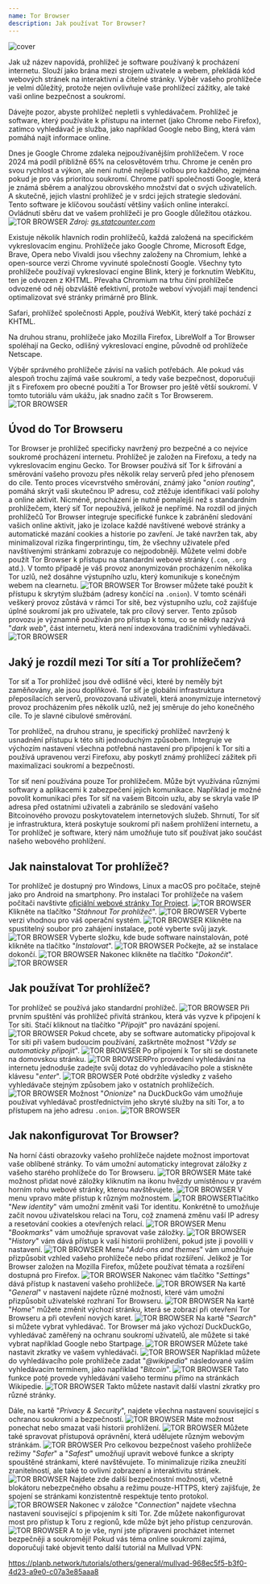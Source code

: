 ```yaml
---
name: Tor Browser
description: Jak používat Tor Browser?
---
```

![cover](assets/cover.webp)

Jak už název napovídá, prohlížeč je software používaný k procházení internetu. Slouží jako brána mezi strojem uživatele a webem, překládá kód webových stránek na interaktivní a čitelné stránky. Výběr vašeho prohlížeče je velmi důležitý, protože nejen ovlivňuje vaše prohlížecí zážitky, ale také vaši online bezpečnost a soukromí.

Dávejte pozor, abyste prohlížeč nepletli s vyhledávačem. Prohlížeč je software, který používáte k přístupu na internet (jako Chrome nebo Firefox), zatímco vyhledávač je služba, jako například Google nebo Bing, která vám pomáhá najít informace online.

Dnes je Google Chrome zdaleka nejpoužívanějším prohlížečem. V roce 2024 má podíl přibližně 65% na celosvětovém trhu. Chrome je ceněn pro svou rychlost a výkon, ale není nutně nejlepší volbou pro každého, zejména pokud je pro vás prioritou soukromí. Chrome patří společnosti Google, která je známá sběrem a analýzou obrovského množství dat o svých uživatelích. A skutečně, jejich vlastní prohlížeč je v srdci jejich strategie sledování. Tento software je klíčovou součástí většiny vašich online interakcí. Ovládnutí sběru dat ve vašem prohlížeči je pro Google důležitou otázkou.
![TOR BROWSER](assets/notext/01.webp)
*Zdroj: [gs.statcounter.com](https://gs.statcounter.com/browser-market-share)*

Existuje několik hlavních rodin prohlížečů, každá založená na specifickém vykreslovacím enginu. Prohlížeče jako Google Chrome, Microsoft Edge, Brave, Opera nebo Vivaldi jsou všechny založeny na Chromium, lehké a open-source verzi Chrome vyvinuté společností Google. Všechny tyto prohlížeče používají vykreslovací engine Blink, který je forknutím WebKitu, ten je odvozen z KHTML. Převaha Chromium na trhu činí prohlížeče odvozené od něj obzvláště efektivní, protože weboví vývojáři mají tendenci optimalizovat své stránky primárně pro Blink.

Safari, prohlížeč společnosti Apple, používá WebKit, který také pochází z KHTML.

Na druhou stranu, prohlížeče jako Mozilla Firefox, LibreWolf a Tor Browser spoléhají na Gecko, odlišný vykreslovací engine, původně od prohlížeče Netscape.

Výběr správného prohlížeče závisí na vašich potřebách. Ale pokud vás alespoň trochu zajímá vaše soukromí, a tedy vaše bezpečnost, doporučuji jít s Firefoxem pro obecné použití a Tor Browser pro ještě větší soukromí. V tomto tutoriálu vám ukážu, jak snadno začít s Tor Browserem.
![TOR BROWSER](assets/notext/02.webp)

## Úvod do Tor Browseru

Tor Browser je prohlížeč specificky navržený pro bezpečné a co nejvíce soukromé procházení internetu. Prohlížeč je založen na Firefoxu, a tedy na vykreslovacím enginu Gecko.
Tor Browser používá síť Tor k šifrování a směrování vašeho provozu přes několik relay serverů před jeho přenosem do cíle. Tento proces vícevrstvého směrování, známý jako "*onion routing*", pomáhá skrýt vaši skutečnou IP adresu, což ztěžuje identifikaci vaší polohy a online aktivit. Nicméně, procházení je nutně pomalejší než s standardním prohlížečem, který síť Tor nepoužívá, jelikož je nepřímé.
Na rozdíl od jiných prohlížečů Tor Browser integruje specifické funkce k zabránění sledování vašich online aktivit, jako je izolace každé navštívené webové stránky a automatické mazání cookies a historie po zavření. Je také navržen tak, aby minimalizoval rizika fingerprintingu, tím, že všechny uživatele před navštívenými stránkami zobrazuje co nejpodobněji.
Můžete velmi dobře použít Tor Browser k přístupu na standardní webové stránky (`.com`, `.org` atd.). V tomto případě je váš provoz anonymizován procházením několika Tor uzlů, než dosáhne výstupního uzlu, který komunikuje s konečným webem na clearnetu. ![TOR BROWSER](assets/notext/03.webp)
Tor Browser můžete také použít k přístupu k skrytým službám (adresy končící na `.onion`). V tomto scénáři veškerý provoz zůstává v rámci Tor sítě, bez výstupního uzlu, což zajišťuje úplné soukromí jak pro uživatele, tak pro cílový server. Tento způsob provozu je významně používán pro přístup k tomu, co se někdy nazývá "*dark web*", část internetu, která není indexována tradičními vyhledávači.
![TOR BROWSER](assets/notext/04.webp)

## Jaký je rozdíl mezi Tor sítí a Tor prohlížečem?

Tor síť a Tor prohlížeč jsou dvě odlišné věci, které by neměly být zaměňovány, ale jsou doplňkové. Tor síť je globální infrastruktura přeposílacích serverů, provozovaná uživateli, která anonymizuje internetový provoz procházením přes několik uzlů, než jej směruje do jeho konečného cíle. To je slavné cibulové směrování.

Tor prohlížeč, na druhou stranu, je specifický prohlížeč navržený k usnadnění přístupu k této síti jednoduchým způsobem. Integruje ve výchozím nastavení všechna potřebná nastavení pro připojení k Tor síti a používá upravenou verzi Firefoxu, aby poskytl známý prohlížecí zážitek při maximalizaci soukromí a bezpečnosti.

Tor síť není používána pouze Tor prohlížečem. Může být využívána různými softwary a aplikacemi k zabezpečení jejich komunikace. Například je možné povolit komunikaci přes Tor síť na vašem Bitcoin uzlu, aby se skryla vaše IP adresa před ostatními uživateli a zabránilo se sledování vašeho Bitcoinového provozu poskytovatelem internetových služeb.
Shrnutí, Tor síť je infrastruktura, která poskytuje soukromí při našem prohlížení internetu, a Tor prohlížeč je software, který nám umožňuje tuto síť používat jako součást našeho webového prohlížení.

## Jak nainstalovat Tor prohlížeč?

Tor prohlížeč je dostupný pro Windows, Linux a macOS pro počítače, stejně jako pro Android na smartphony. Pro instalaci Tor prohlížeče na vašem počítači navštivte [oficiální webové stránky Tor Project](https://www.torproject.org/).
![TOR BROWSER](assets/notext/05.webp)
Klikněte na tlačítko "*Stáhnout Tor prohlížeč*".
![TOR BROWSER](assets/notext/06.webp)
Vyberte verzi vhodnou pro váš operační systém.
![TOR BROWSER](assets/notext/07.webp)
Klikněte na spustitelný soubor pro zahájení instalace, poté vyberte svůj jazyk.
![TOR BROWSER](assets/notext/08.webp)
Vyberte složku, kde bude software nainstalován, poté klikněte na tlačítko "*Instalovat*".
![TOR BROWSER](assets/notext/09.webp)
Počkejte, až se instalace dokončí.
![TOR BROWSER](assets/notext/10.webp)
Nakonec klikněte na tlačítko "*Dokončit*".
![TOR BROWSER](assets/notext/11.webp)

## Jak používat Tor prohlížeč?

Tor prohlížeč se používá jako standardní prohlížeč.
![TOR BROWSER](assets/notext/12.webp)
Při prvním spuštění vás prohlížeč přivítá stránkou, která vás vyzve k připojení k Tor síti. Stačí kliknout na tlačítko "*Připojit*" pro navázání spojení.
![TOR BROWSER](assets/notext/13.webp)
Pokud chcete, aby se software automaticky připojoval k Tor síti při vašem budoucím používání, zaškrtněte možnost "*Vždy se automaticky připojit*".
![TOR BROWSER](assets/notext/14.webp)
Po připojení k Tor síti se dostanete na domovskou stránku.
![TOR BROWSER](assets/notext/15.webp)Pro provedení vyhledávání na internetu jednoduše zadejte svůj dotaz do vyhledávacího pole a stiskněte klávesu "*enter*".
![TOR BROWSER](assets/notext/16.webp)
Poté obdržíte výsledky z vašeho vyhledávače stejným způsobem jako v ostatních prohlížečích.
![TOR BROWSER](assets/notext/17.webp)
Možnost "*Onionize*" na DuckDuckGo vám umožňuje používat vyhledávač prostřednictvím jeho skryté služby na síti Tor, a to přístupem na jeho adresu `.onion`.
![TOR BROWSER](assets/notext/18.webp)

## Jak nakonfigurovat Tor Browser?

Na horní části obrazovky vašeho prohlížeče najdete možnost importovat vaše oblíbené stránky. To vám umožní automaticky integrovat záložky z vašeho starého prohlížeče do Tor Browseru.
![TOR BROWSER](assets/notext/19.webp)
Máte také možnost přidat nové záložky kliknutím na ikonu hvězdy umístěnou v pravém horním rohu webové stránky, kterou navštěvujete.
![TOR BROWSER](assets/notext/20.webp)
V menu vpravo máte přístup k různým možnostem.
![TOR BROWSER](assets/notext/21.webp)Tlačítko "*New identity*" vám umožní změnit vaši Tor identitu. Konkrétně to umožňuje začít novou uživatelskou relaci na Toru, což znamená změnu vaší IP adresy a resetování cookies a otevřených relací.
![TOR BROWSER](assets/notext/22.webp)
Menu "*Bookmarks*" vám umožňuje spravovat vaše záložky.
![TOR BROWSER](assets/notext/23.webp)
"*History*" vám dává přístup k vaší historii prohlížení, pokud jste ji povolili v nastavení.
![TOR BROWSER](assets/notext/24.webp)
Menu "*Add-ons and themes*" vám umožňuje přizpůsobit vzhled vašeho prohlížeče nebo přidat rozšíření. Jelikož je Tor Browser založen na Mozilla Firefox, můžete používat témata a rozšíření dostupná pro Firefox.
![TOR BROWSER](assets/notext/25.webp)
Nakonec vám tlačítko "*Settings*" dává přístup k nastavení vašeho prohlížeče.
![TOR BROWSER](assets/notext/26.webp)
Na kartě "*General*" v nastavení najdete různé možnosti, které vám umožní přizpůsobit uživatelské rozhraní Tor Browseru.
![TOR BROWSER](assets/notext/27.webp)
Na kartě "*Home*" můžete změnit výchozí stránku, která se zobrazí při otevření Tor Browseru a při otevření nových karet.
![TOR BROWSER](assets/notext/28.webp)
Na kartě "*Search*" si můžete vybrat vyhledávač. Tor Browser má jako výchozí DuckDuckGo, vyhledávač zaměřený na ochranu soukromí uživatelů, ale můžete si také vybrat například Google nebo Startpage.
![TOR BROWSER](assets/notext/29.webp)
Můžete také nastavit zkratky ve vašem vyhledávači.
![TOR BROWSER](assets/notext/30.webp)
Například můžete do vyhledávacího pole prohlížeče zadat "*@wikipedia*" následované vaším vyhledávacím termínem, jako například "*Bitcoin*".
![TOR BROWSER](assets/notext/31.webp)
Tato funkce poté provede vyhledávání vašeho termínu přímo na stránkách Wikipedie.
![TOR BROWSER](assets/notext/32.webp)
Takto můžete nastavit další vlastní zkratky pro různé stránky.

Dále, na kartě "*Privacy & Security*", najdete všechna nastavení související s ochranou soukromí a bezpečností.
![TOR BROWSER](assets/notext/33.webp)
Máte možnost ponechat nebo smazat vaši historii prohlížení.
![TOR BROWSER](assets/notext/34.webp) Můžete také spravovat přístupová oprávnění, která udělujete různým webovým stránkám.
![TOR BROWSER](assets/notext/35.webp)
Pro celkovou bezpečnost vašeho prohlížeče režimy "*Safer*" a "*Safest*" umožňují upravit webové funkce a skripty spouštěné stránkami, které navštěvujete. To minimalizuje rizika zneužití zranitelností, ale také to ovlivní zobrazení a interaktivitu stránek. ![TOR BROWSER](assets/notext/36.webp) Najdete zde další bezpečnostní možnosti, včetně blokátoru nebezpečného obsahu a režimu pouze-HTTPS, který zajišťuje, že spojení se stránkami konzistentně respektuje tento protokol. ![TOR BROWSER](assets/notext/37.webp) Nakonec v záložce "*Connection*" najdete všechna nastavení související s připojením k síti Tor. Zde můžete nakonfigurovat most pro přístup k Toru z regionů, kde může být jeho přístup cenzurován. ![TOR BROWSER](assets/notext/38.webp) A to je vše, nyní jste připraveni procházet internet bezpečněji a soukroměji! Pokud vás téma online soukromí zajímá, doporučuji také objevit tento další tutoriál na Mullvad VPN:

https://planb.network/tutorials/others/general/mullvad-968ec5f5-b3f0-4d23-a9e0-c07a3e85aaa8